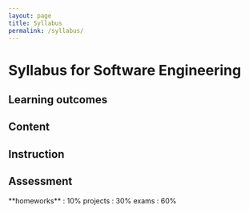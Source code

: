 ```yaml
---
layout: page
title: Syllabus
permalink: /syllabus/
---
```


<h1>Syllabus for Software Engineering</h1>
<h2>Learning outcomes</h2>
<p></p>
<h2>Content</h2>
<p></p>
<h2>Instruction</h2>
<p></p>
<h2>Assessment</h2>
<p>
**homeworks** : 10%
projects : 30%
exams : 60%
</p>
